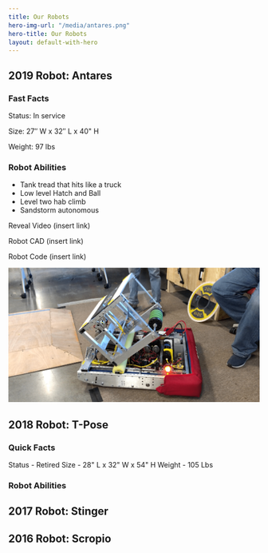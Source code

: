 ```yaml
---
title: Our Robots
hero-img-url: "/media/antares.png"
hero-title: Our Robots
layout: default-with-hero
---
```


## 2019 Robot: Antares

### Fast Facts

Status: In service

Size: 27″ W x 32″ L x 40" H

Weight: 97 lbs

### Robot Abilities

* Tank tread that hits like a truck
* Low level Hatch and Ball
* Level two hab climb
* Sandstorm autonomous

Reveal Video (insert link)

Robot CAD (insert link)

Robot Code (insert link)

![2019 Robot: Antares](/media/antares.png)

## 2018 Robot: T-Pose
### Quick Facts
Status - Retired
Size - 28" L x 32" W x 54" H
Weight - 105 Lbs 
### Robot Abilities


## 2017 Robot: Stinger

## 2016 Robot: Scropio